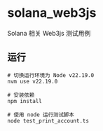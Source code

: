 # solana_web3js
Solana 相关 Web3js 测试用例

## 运行
```shell
# 切换运行环境为 Node v22.19.0
nvm use v22.19.0

# 安装依赖
npm install 

# 使用 node 运行测试脚本
node test_print_account.ts 
```